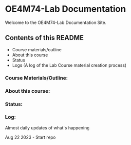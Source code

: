 # OE4M74-Lab Documentation

Welcome to the OE4M74-Lab Documentation Site.

## Contents of this README

* Course materials/outline
* About this course
* Status
* Logs (A log of the Lab Course material creation process)

### Course Materials/Outline:

### About this course:

### Status:

### Log:

Almost daily updates of what's happening

Aug 22 2023 - Start repo
